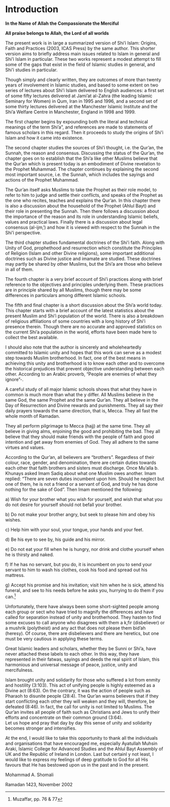 Introduction
============

**In the Name of Allah the Compassionate the Merciful**

**All praise belongs to Allah, the Lord of all worlds**

The present work is in large a summarized version of Shi’i Islam:
Origins, Faith and Practices (2003, ICAS Press) by the same author. This
shorter version aims to briefly address main issues related to Islam in
general and Shi’i Islam in particular. These two works represent a
modest attempt to fill some of the gaps that exist in the field of
Islamic studies in general, and Shi’i studies in particular.

Though simply and clearly written, they are outcomes of more than twenty
years of involvement in Islamic studies, and based to some extent on two
series of lectures about Shi’i Islam delivered to English audiences: a
first set of some fifty lectures delivered at Jami’at al-Zahra (the
leading Islamic Seminary for Women) in Qum, Iran in 1995 and 1996, and a
second set of some thirty lectures delivered at the Manchester Islamic
Institute and the Shi’a Welfare Centre in Manchester, England in 1998
and 1999.

The first chapter begins by expounding both the literal and technical
meanings of the term Shi’a”, and references are made to statements of
famous scholars in this regard. Then it proceeds to study the origins of
Shi’i Islam and how it came into existence.

The second chapter studies the sources of Shi’i thought, i.e. the
Qur’an, the Sunnah, the reason and consensus. Discussing the status of
the Qur’an, the chapter goes on to establish that the Shi’a like other
Muslims believe that the Qur’an which is present today is an embodiment
of Divine revelation to the Prophet Muhammad. The chapter continues by
explaining the second most important source, i.e. the Sunnah, which
includes the sayings and actions of the Prophet Muhammad.

The Qur’an itself asks Muslims to take the Prophet as their role model,
to refer to him to judge and settle their conflicts, and speaks of the
Prophet as the one who recites, teaches and explains the Qur’an. In this
chapter there is also a discussion about the household of the Prophet
(Ahlul Bayt) and their role in presenting the Sunnah. Then there follows
a discussion about the importance of the reason and its role in
understanding Islamic beliefs, values and practical laws. Finally there
is a discussion about legal consensus (al-ijm‚’) and how it is viewed
with respect to the Sunnah in the Shi’i perspective.

The third chapter studies fundamental doctrines of the Shi’i faith.
Along with Unity of God, prophethood and resurrection which constitute
the Principles of Religion (Islam and other Divine religions), some
important additional doctrines such as Divine justice and imamate are
studied. These doctrines may partly be shared by other Muslims, but the
Shi’a are those who believe in all of them.

The fourth chapter is a very brief account of Shi’i practices along with
brief reference to the objectives and principles underlying them. These
practices are in principle shared by all Muslims, though there may be
some differences in particulars among different Islamic schools.

The fifth and final chapter is a short discussion about the Shi’a world
today. This chapter starts with a brief account of the latest statistics
about the present Muslim and Shi’i population of the world. There is
also a breakdown of religious affiliations of some countries with a long
history of Shi’i presence therein. Though there are no accurate and
approved statistics on the current Shi’a population in the world,
efforts have been made here to collect the best available.

I should also note that the author is sincerely and wholeheartedly
committed to Islamic unity and hopes that this work can serve as a
modest step towards Muslim brotherhood. In fact, one of the best means
in achieving this unity and brotherhood is to know each other and to
overcome the historical prejudices that prevent objective understanding
between each other. According to an Arabic proverb, “People are enemies
of what they ignore”-.

A careful study of all major Islamic schools shows that what they have
in common is much more than what the y differ. All Muslims believe in
the same God, the same Prophet and the same Qur’an. They all believe in
the Day of Resurrection and Divine rewards and punishments. They all say
their daily prayers towards the same direction, that is, Mecca. They all
fast the whole month of Ramadan.

They all perform pilgrimage to Mecca (hajj) at the same time. They all
believe in giving alms, enjoining the good and prohibiting the bad. They
all believe that they should make friends with the people of faith and
good intention and get away from enemies of God. They all adhere to the
same virtues and values.

According to the Qur’an, all believers are “brothers”. Regardless of
their colour, race, gender, and denomination, there are certain duties
towards each other that faith brothers and sisters must discharge. Once
Mu’alla b. Khunays asked Imam Sadiq about what one Muslim owes another.
Imam replied: “There are seven duties incumbent upon him. Should he
neglect but one of them, he is not a friend or a servant of God, and
truly he has done nothing for the sake of God”. Then Imam mentioned the
following:

a) Wish for your brother what you wish for yourself, and wish that what
you do not desire for yourself should not befall your brother.

b) Do not make your brother angry, but seek to please him and obey his
wishes.

c) Help him with your soul, your tongue, your hands and your feet.

d) Be his eye to see by, his guide and his mirror.

e) Do not eat your fill when he is hungry, nor drink and clothe yourself
when he is thirsty and naked.

f) If he has no servant, but you do, it is incumbent on you to send your
servant to him to wash his clothes, cook his food and spread out his
mattress.

g) Accept his promise and his invitation; visit him when he is sick,
attend his funeral, and see to his needs before he asks you, hurrying to
do them if you can.[^1]

Unfortunately, there have always been some short-sighted people among
each group or sect who have tried to magnify the differences and have
called for separation instead of unity and brotherhood. They hasten to
find some excuses to call anyone who disagrees with them a k‚fir
(disbeliever) or a mushrik (polytheist) and any act that does not please
them bid’ah (heresy). Of course, there are disbelievers and there are
heretics, but one must be very cautious in applying these terms.

Great Islamic leaders and scholars, whether they be Sunni or Shi’a, have
never attached these labels to each other. In this way, they have
represented in their fatwas, sayings and deeds the real spirit of Islam,
this harmonious and universal message of peace, justice, unity and
mercifulness.

Islam brought unity and solidarity for those who suffered a lot from
enmity and hostility (3:103). This act of unifying people is highly
esteemed as a Divine act (8:63). On the contrary, it was the action of
people such as Pharaoh to disunite people (28:4). The Qur’an warns
believers that if they start conflicting each other they will weaken and
they will, therefore, be defeated (8:46). In fact, the call for unity is
not limited to Muslims. The Qur’an invites all people of faith such as
Christians and Jews to unify their efforts and concentrate on their
common ground (3:64).  
 Let us hope and pray that day by day this sense of unity and solidarity
becomes stronger and intensifies.

At the end, I would like to take this opportunity to thank all the
individuals and organisations that have encouraged me, especially
Ayatullah Muhsin Araki, Islamic College for Advanced Studies and the
Ahlul Bayt Assembly of UK and the Republic of Ireland in London. Last
but certainl y not least, I would like to express my feelings of deep
gratitude to God for all His favours that He has bestowed upon us in the
past and in the present.

Mohammad A. Shomali

Ramadan 1423, November 2002

[^1]: Muzaffar, pp. 76 & 77


